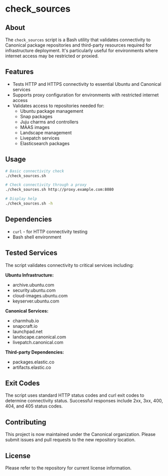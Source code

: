 # check_sources

## About

The `check_sources` script is a Bash utility that validates connectivity to Canonical package repositories and third-party resources required for infrastructure deployment. It's particularly useful for environments where internet access may be restricted or proxied.

## Features

- Tests HTTP and HTTPS connectivity to essential Ubuntu and Canonical services
- Supports proxy configuration for environments with restricted internet access
- Validates access to repositories needed for:
  - Ubuntu package management
  - Snap packages
  - Juju charms and controllers
  - MAAS images
  - Landscape management
  - Livepatch services
  - Elasticsearch packages

## Usage

```bash
# Basic connectivity check
./check_sources.sh

# Check connectivity through a proxy
./check_sources.sh http://proxy.example.com:8080

# Display help
./check_sources.sh -h
```

## Dependencies

- `curl` - for HTTP connectivity testing
- Bash shell environment

## Tested Services

The script validates connectivity to critical services including:

**Ubuntu Infrastructure:**
- archive.ubuntu.com
- security.ubuntu.com
- cloud-images.ubuntu.com
- keyserver.ubuntu.com

**Canonical Services:**
- charmhub.io
- snapcraft.io
- launchpad.net
- landscape.canonical.com
- livepatch.canonical.com

**Third-party Dependencies:**
- packages.elastic.co
- artifacts.elastic.co

## Exit Codes

The script uses standard HTTP status codes and curl exit codes to determine connectivity status. Successful responses include 2xx, 3xx, 400, 404, and 405 status codes.

## Contributing

This project is now maintained under the Canonical organization. Please submit issues and pull requests to the new repository location.

## License

Please refer to the repository for current license information.

